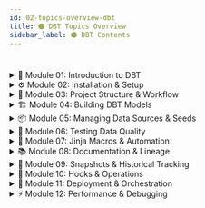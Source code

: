```yaml
---
id: 02-topics-overview-dbt
title: 🟠 DBT Topics Overview
sidebar_label: 🟠 DBT Contents
---
```


# 

<details style={{border:"1px solid #F26A21",borderRadius:"6px",padding:"0.1rem"}}>
  <summary style={{color:"#F26A21",fontWeight:"bold"}}>
    📘 Module 01: Introduction to DBT
  </summary>

  <div style={{padding:"0.5rem"}}>
    <p><strong>Focus Area:</strong> Understanding DBT and its role in modern ELT pipelines</p>
    <p><strong>Hands-On Outcome:</strong> Identify DBT’s components and use cases</p>

    <details style={{marginTop:"0.5rem",border:"1px solid #F26A21",borderRadius:"2px"}}>
      <summary style={{color:"#F26A21",fontWeight:"600"}}>📚 Topics & Subtopics</summary>
      <ul>
        <li>💡 What is DBT?</li>
        <li>🔧 DBT role in ELT pipelines</li>
        <li>☁️ Core vs Cloud editions</li>
      </ul>
    </details>

    <details style={{marginTop:"0.5rem",border:"1px solid #F26A21",borderRadius:"2px"}}>
      <summary style={{color:"#F26A21",fontWeight:"600"}}>🧠 Hands-On / Working Session</summary>
      <ul>
        <li>Explore DBT Cloud UI</li>
        <li>Understand basic DBT project flow</li>
        <li>Check DBT’s integration in a sample ELT pipeline</li>
      </ul>
    </details>
  </div>
</details>

<details style={{border:"1px solid #F26A21",borderRadius:"6px",padding:"0.1rem"}}>
  <summary style={{color:"#F26A21",fontWeight:"bold"}}>
    ⚙️ Module 02: Installation & Setup
  </summary>

  <div style={{padding:"0.5rem"}}>
    <p><strong>Focus Area:</strong> Installing DBT and configuring environments</p>
    <p><strong>Hands-On Outcome:</strong> Set up DBT Core and Cloud projects</p>

    <details style={{marginTop:"0.5rem",border:"1px solid #F26A21",borderRadius:"2px"}}>
      <summary style={{color:"#F26A21",fontWeight:"600"}}>📚 Topics & Subtopics</summary>
      <ul>
        <li>💻 Installing DBT Core</li>
        <li>📝 Setting up DBT profiles</li>
        <li>☁️ Overview of DBT Cloud</li>
      </ul>
    </details>

    <details style={{marginTop:"0.5rem",border:"1px solid #F26A21",borderRadius:"2px"}}>
      <summary style={{color:"#F26A21",fontWeight:"600"}}>🧠 Hands-On / Working Session</summary>
      <ul>
        <li>Install DBT locally</li>
        <li>Create and configure a DBT profile</li>
        <li>Launch a sample DBT Cloud project</li>
      </ul>
    </details>
  </div>
</details>

<details style={{border:"1px solid #F26A21",borderRadius:"6px",padding:"0.1rem"}}>
  <summary style={{color:"#F26A21",fontWeight:"bold"}}>
    📂 Module 03: Project Structure & Workflow
  </summary>

  <div style={{padding:"0.5rem"}}>
    <p><strong>Focus Area:</strong> Understanding DBT project anatomy and workflow</p>
    <p><strong>Hands-On Outcome:</strong> Organize projects and manage environments</p>

    <details style={{marginTop:"0.5rem",border:"1px solid #F26A21",borderRadius:"2px"}}>
      <summary style={{color:"#F26A21",fontWeight:"600"}}>📚 Topics & Subtopics</summary>
      <ul>
        <li>📦 Anatomy of a DBT project</li>
        <li>🗂️ Folder structure & naming conventions</li>
        <li>🌐 Managing dev/test/prod environments</li>
      </ul>
    </details>

    <details style={{marginTop:"0.5rem",border:"1px solid #F26A21",borderRadius:"2px"}}>
      <summary style={{color:"#F26A21",fontWeight:"600"}}>🧠 Hands-On / Working Session</summary>
      <ul>
        <li>Create a new DBT project</li>
        <li>Set up environment folders</li>
        <li>Run key DBT commands for testing</li>
      </ul>
    </details>
  </div>
</details>

<details style={{border:"1px solid #F26A21",borderRadius:"6px",padding:"0.1rem"}}>
  <summary style={{color:"#F26A21",fontWeight:"bold"}}>
    🏗️ Module 04: Building DBT Models
  </summary>

  <div style={{padding:"0.5rem"}}>
    <p><strong>Focus Area:</strong> Creating modular DBT models for transformation</p>
    <p><strong>Hands-On Outcome:</strong> Build reusable and optimized DBT models</p>

    <details style={{marginTop:"0.5rem",border:"1px solid #F26A21",borderRadius:"2px"}}>
      <summary style={{color:"#F26A21",fontWeight:"600"}}>📚 Topics & Subtopics</summary>
      <ul>
        <li>🧩 What are DBT models?</li>
        <li>📝 Writing modular SQL</li>
        <li>⚙️ Materializations explained</li>
      </ul>
    </details>

    <details style={{marginTop:"0.5rem",border:"1px solid #F26A21",borderRadius:"2px"}}>
      <summary style={{color:"#F26A21",fontWeight:"600"}}>🧠 Hands-On / Working Session</summary>
      <ul>
        <li>Create a DBT model</li>
        <li>Apply incremental and table materializations</li>
        <li>Follow DBT best practices for modular SQL</li>
      </ul>
    </details>
  </div>
</details>

<details style={{border:"1px solid #F26A21",borderRadius:"6px",padding:"0.1rem"}}>
  <summary style={{color:"#F26A21",fontWeight:"bold"}}>
    📦 Module 05: Managing Data Sources & Seeds
  </summary>

  <div style={{padding:"0.5rem"}}>
    <p><strong>Focus Area:</strong> Defining sources and working with seed data</p>
    <p><strong>Hands-On Outcome:</strong> Connect to sources and manage seed tables</p>

    <details style={{marginTop:"0.5rem",border:"1px solid #F26A21",borderRadius:"2px"}}>
      <summary style={{color:"#F26A21",fontWeight:"600"}}>📚 Topics & Subtopics</summary>
      <ul>
        <li>🌐 Defining sources</li>
        <li>🔍 Source freshness tests</li>
        <li>📊 Working with seeds</li>
      </ul>
    </details>

    <details style={{marginTop:"0.5rem",border:"1px solid #F26A21",borderRadius:"2px"}}>
      <summary style={{color:"#F26A21",fontWeight:"600"}}>🧠 Hands-On / Working Session</summary>
      <ul>
        <li>Create sources and seeds in a project</li>
        <li>Run freshness tests</li>
        <li>Use seed data in models</li>
      </ul>
    </details>
  </div>
</details>

<details style={{border:"1px solid #F26A21",borderRadius:"6px",padding:"0.1rem"}}>
  <summary style={{color:"#F26A21",fontWeight:"bold"}}>
    🧪 Module 06: Testing Data Quality
  </summary>

  <div style={{padding:"0.5rem"}}>
    <p><strong>Focus Area:</strong> Implement DBT testing framework for data quality</p>
    <p><strong>Hands-On Outcome:</strong> Apply built-in and custom tests effectively</p>

    <details style={{marginTop:"0.5rem",border:"1px solid #F26A21",borderRadius:"2px"}}>
      <summary style={{color:"#F26A21",fontWeight:"600"}}>📚 Topics & Subtopics</summary>
      <ul>
        <li>✅ DBT testing framework overview</li>
        <li>🔧 Built-in tests</li>
        <li>🛠️ Custom tests with Jinja</li>
      </ul>
    </details>

    <details style={{marginTop:"0.5rem",border:"1px solid #F26A21",borderRadius:"2px"}}>
      <summary style={{color:"#F26A21",fontWeight:"600"}}>🧠 Hands-On / Working Session</summary>
      <ul>
        <li>Write and run built-in tests</li>
        <li>Create custom tests</li>
        <li>Implement test coverage strategy</li>
      </ul>
    </details>
  </div>
</details>

<details style={{border:"1px solid #F26A21",borderRadius:"6px",padding:"0.1rem"}}>
  <summary style={{color:"#F26A21",fontWeight:"bold"}}>
    🧩 Module 07: Jinja Macros & Automation
  </summary>

  <div style={{padding:"0.5rem"}}>
    <p><strong>Focus Area:</strong> Automate DBT tasks using Jinja macros</p>
    <p><strong>Hands-On Outcome:</strong> Build reusable macros and automate workflows</p>

    <details style={{marginTop:"0.5rem",border:"1px solid #F26A21",borderRadius:"2px"}}>
      <summary style={{color:"#F26A21",fontWeight:"600"}}>📚 Topics & Subtopics</summary>
      <ul>
        <li>📝 Intro to Jinja in DBT</li>
        <li>🔧 Creating custom macros</li>
        <li>⚙️ Using vars and dbt-utils</li>
      </ul>
    </details>

    <details style={{marginTop:"0.5rem",border:"1px solid #F26A21",borderRadius:"2px"}}>
      <summary style={{color:"#F26A21",fontWeight:"600"}}>🧠 Hands-On / Working Session</summary>
      <ul>
        <li>Write and execute custom macros</li>
        <li>Parameterize models with vars</li>
        <li>Automate common tasks with dbt-utils</li>
      </ul>
    </details>
  </div>
</details>

<details style={{border:"1px solid #F26A21",borderRadius:"6px",padding:"0.1rem"}}>
  <summary style={{color:"#F26A21",fontWeight:"bold"}}>
    📚 Module 08: Documentation & Lineage
  </summary>

  <div style={{padding:"0.5rem"}}>
    <p><strong>Focus Area:</strong> Generate and maintain project documentation</p>
    <p><strong>Hands-On Outcome:</strong> Visualize lineage and maintain metadata</p>

    <details style={{marginTop:"0.5rem",border:"1px solid #F26A21",borderRadius:"2px"}}>
      <summary style={{color:"#F26A21",fontWeight:"600"}}>📚 Topics & Subtopics</summary>
      <ul>
        <li>📝 YAML descriptions</li>
        <li>📌 Using docs blocks</li>
        <li>🔗 Lineage & exposures</li>
      </ul>
    </details>

    <details style={{marginTop:"0.5rem",border:"1px solid #F26A21",borderRadius:"2px"}}>
      <summary style={{color:"#F26A21",fontWeight:"600"}}>🧠 Hands-On / Working Session</summary>
      <ul>
        <li>Generate project documentation</li>
        <li>Use docs blocks in models</li>
        <li>Visualize lineage and exposures</li>
      </ul>
    </details>
  </div>
</details>

<details style={{border:"1px solid #F26A21",borderRadius:"6px",padding:"0.1rem"}}>
  <summary style={{color:"#F26A21",fontWeight:"bold"}}>
    📸 Module 09: Snapshots & Historical Tracking
  </summary>

  <div style={{padding:"0.5rem"}}>
    <p><strong>Focus Area:</strong> Implement snapshots to track historical data</p>
    <p><strong>Hands-On Outcome:</strong> Manage slowly changing dimensions</p>

    <details style={{marginTop:"0.5rem",border:"1px solid #F26A21",borderRadius:"2px"}}>
      <summary style={{color:"#F26A21",fontWeight:"600"}}>📚 Topics & Subtopics</summary>
      <ul>
        <li>🕰️ What are snapshots?</li>
        <li>🔄 Implementing SCD Type 2</li>
        <li>⏳ Timestamp vs check strategy</li>
      </ul>
    </details>

    <details style={{marginTop:"0.5rem",border:"1px solid #F26A21",borderRadius:"2px"}}>
      <summary style={{color:"#F26A21",fontWeight:"600"}}>🧠 Hands-On / Working Session</summary>
      <ul>
        <li>Create snapshot models</li>
        <li>Track historical changes in data</li>
        <li>Test SCD Type 2 implementation</li>
      </ul>
    </details>
  </div>
</details>

<details style={{border:"1px solid #F26A21",borderRadius:"6px",padding:"0.1rem"}}>
  <summary style={{color:"#F26A21",fontWeight:"bold"}}>
    🔗 Module 10: Hooks & Operations
  </summary>

  <div style={{padding:"0.5rem"}}>
    <p><strong>Focus Area:</strong> Use hooks and operations for automation</p>
    <p><strong>Hands-On Outcome:</strong> Implement pre/post hooks and custom operations</p>

    <details style={{marginTop:"0.5rem",border:"1px solid #F26A21",borderRadius:"2px"}}>
      <summary style={{color:"#F26A21",fontWeight:"600"}}>📚 Topics & Subtopics</summary>
      <ul>
        <li>⚡ Pre-hooks & post-hooks</li>
        <li>🛠️ Running operations</li>
        <li>🤖 Automation use cases</li>
      </ul>
    </details>

    <details style={{marginTop:"0.5rem",border:"1px solid #F26A21",borderRadius:"2px"}}>
      <summary style={{color:"#F26A21",fontWeight:"600"}}>🧠 Hands-On / Working Session</summary>
      <ul>
        <li>Implement pre/post hooks in models</li>
        <li>Run custom operations</li>
        <li>Automate recurring workflows</li>
      </ul>
    </details>
  </div>
</details>

<details style={{border:"1px solid #F26A21",borderRadius:"6px",padding:"0.1rem"}}>
  <summary style={{color:"#F26A21",fontWeight:"bold"}}>
    🚀 Module 11: Deployment & Orchestration
  </summary>

  <div style={{padding:"0.5rem"}}>
    <p><strong>Focus Area:</strong> Deploy DBT in production and orchestrate jobs</p>
    <p><strong>Hands-On Outcome:</strong> Schedule jobs and integrate CI/CD pipelines</p>

    <details style={{marginTop:"0.5rem",border:"1px solid #F26A21",borderRadius:"2px"}}>
      <summary style={{color:"#F26A21",fontWeight:"600"}}>📚 Topics & Subtopics</summary>
      <ul>
        <li>🏭 Running DBT in production</li>
        <li>⏱️ Orchestrating with Airflow</li>
        <li>📅 Scheduling jobs</li>
      </ul>
    </details>

    <details style={{marginTop:"0.5rem",border:"1px solid #F26A21",borderRadius:"2px"}}>
      <summary style={{color:"#F26A21",fontWeight:"600"}}>🧠 Hands-On / Working Session</summary>
      <ul>
        <li>Deploy a DBT project to production</li>
        <li>Schedule DBT runs with Airflow</li>
        <li>Set up CI/CD pipeline for DBT</li>
      </ul>
    </details>
  </div>
</details>

<details style={{border:"1px solid #F26A21",borderRadius:"6px",padding:"0.1rem"}}>
  <summary style={{color:"#F26A21",fontWeight:"bold"}}>
    ⚡ Module 12: Performance & Debugging
  </summary>

  <div style={{padding:"0.5rem"}}>
    <p><strong>Focus Area:</strong> Optimize DBT models and debug efficiently</p>
    <p><strong>Hands-On Outcome:</strong> Improve performance and reduce recomputation</p>

    <details style={{marginTop:"0.5rem",border:"1px solid #F26A21",borderRadius:"2px"}}>
      <summary style={{color:"#F26A21",fontWeight:"600"}}>📚 Topics & Subtopics</summary>
      <ul>
        <li>⚡ Optimizing incremental models</li>
        <li>🏭 Warehouse optimizations</li>
        <li>🛠️ Debugging with logs</li>
      </ul>
    </details>

    <details style={{marginTop:"0.5rem",border:"1px solid #F26A21",borderRadius:"2px"}}>
      <summary style={{color:"#F26A21",fontWeight:"600"}}>🧠 Hands-On / Working Session</summary>
      <ul>
        <li>Optimize incremental models</li>
        <li>Apply warehouse performance tuning</li>
        <li>Use logs to debug issues</li>
      </ul>
    </details>
  </div>
</details>



